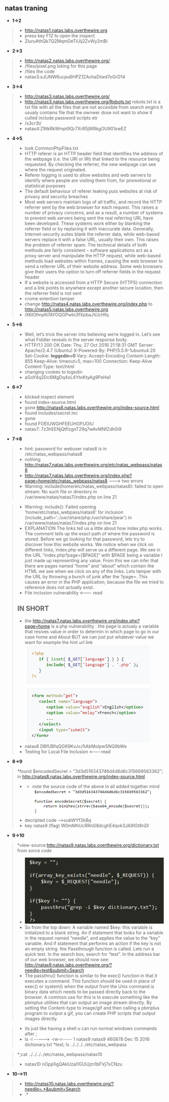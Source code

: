 ## natas traning 

* **1->2**
>* http://natas1.natas.labs.overthewire.org
>* press key F12 to open the inspect
>* ZluruAthQk7Q2MqmDeTiUij2ZvWy2mBi

* **2->3**
>* http://natas2.natas.labs.overthewire.org/
>* /files/pixel.png loking for this page
>* /files the code
>* natas3:sJIJNW6ucpu6HPZ1ZAchaDtwd7oGrD14

* **3->4**
>* http://natas3.natas.labs.overthewire.org/ 
> *  http://natas3.natas.labs.overthewire.org/Robots.txt
> robots.txt is a txt file with all the files that are not accesible from search engins
> it usualy contains file that the ownwer dose not want to show it culled include password scripts etr
> * /s3cr3t/
>* natas4:Z9tkRkWmpt9Qr7XrR5jWRkgOU901swEZ

* **4->5**
> * look  CommonPhpFiles.txt
>* HTTP referer  is an HTTP header field that identifies the address of the webpage (i.e. the URI or IRI) that linked to the resource being requested. By checking the referrer, the new webpage can see where the request originated.
>* Referer logging is used to allow websites and web servers to identify where people are visiting them from, for promotional or statistical purposes
>* The default behaviour of referer leaking puts websites at risk of privacy and security breaches
>* Most web servers maintain logs of all traffic, and record the HTTP referrer sent by the web browser for each request. This raises a number of privacy concerns, and as a result, a number of systems to prevent web servers being sent the real referring URL have been developed. These systems work either by blanking the referrer field or by replacing it with inaccurate data. Generally, Internet-security suites blank the referrer data, while web-based servers replace it with a false URL, usually their own. This raises the problem of referrer spam. The technical details of both methods are fairly consistent  – software applications act as a proxy server and manipulate the HTTP request, while web-based methods load websites within frames, causing the web browser to send a referrer URL of their website address. Some web browsers give their users the option to turn off referrer fields in the request header
> * If a website is accessed from a HTTP Secure (HTTPS) connection and a link points to anywhere except another secure location, then the referrer field is not sent
>* crome extention tamper
>* change http://natas4.natas.labs.overthewire.org/index.php to http://natas5.natas.labs.overthewire.org
>* iX6IOfmpN7AYOQGPwtn3fXpbaJVJcHfq 

* **5->6**
> * Well, let’s trick the server into believing we’re logged in. Let’s see what Fiddler reveals in the server response body.
> * HTTP/1.1 200 OK
Date: Thu, 27 Oct 2016 21:18:31 GMT
Server: Apache/2.4.7 (Ubuntu)
X-Powered-By: PHP/5.5.9-1ubuntu4.20
Set-Cookie: **loggedin=0**
Vary: Accept-Encoding
Content-Length: 855
Keep-Alive: timeout=5, max=100
Connection: Keep-Alive
Content-Type: text/html
> *  changing cookes to logedin
> * aGoY4q2Dc6MgDq4oL4YtoKtyAg9PeHa1

* **6->7**
> * klicked inspect element 
> * found index-source.html
> * gone http://natas6.natas.labs.overthewire.org/index-source.html
> * found includes/secret.inc
> * gone 
> * found FOEIUWGHFEEUHOFUOIU
> * natas7: 7z3hEENjQtflzgnT29q7wAvMNfZdh0i9

* **7->8**
>*  hint: password for webuser natas8 is in /etc/natas_webpass/natas8 
>* nothing http://natas7.natas.labs.overthewire.org/etc/natas_webpass/natas8
>* http://natas7.natas.labs.overthewire.org/index.php?page=home/etc/natas_webpass/natas8 ---> two errors 
>* Warning: include(home/etc/natas_webpass/natas8): failed to open stream: No such file or directory in /var/www/natas/natas7/index.php on line 21

>* Warning: include(): Failed opening 'home/etc/natas_webpass/natas8' for inclusion (include_path='.:/usr/share/php:/usr/share/pear') in /var/www/natas/natas7/index.php on line 21
> * EXPLANATION
The links tell us a little about how index.php works.  The comment tells up the exact path of where the password is stored.  Before we go looking for that password, lets try to discover how this website works.  We notice when we click on different links, index.php will serve us a different page.  We see in the URL “index.php?page=[$PAGE]” with $PAGE being a variable I just made up representing any value.  From this we can infer that there are pages named “home” and “about” which contain the HTML we see when we click on any of the links.  Lets tamper with the URL by throwing a bunch of junk after the ?page=. This causes an error in the PHP application, because the file we tried to reference does not actually exist.
 > * File inclusion vulnerability <--- read
 > ##  IN SHORT 
 > * the http://natas7.natas.labs.overthewire.org/index.php?page=home
 is a php vulnerability . the page is actualy a variable  that resives
 value in order to determin in which page to go in our case home and About BUT we can just put whatever value we want for example the hint url link 
> ![alt text](phpVulnerability.PNG)
 > * natas8 DBfUBfqQG69KvJvJ1iAbMoIpwSNQ9bWe
 > * Testing for Local File Inclusion <---read

 * **8->9**
 >*found  $encodedSecret = "3d3d516343746d4d6d6c315669563362"; in http://natas8.natas.labs.overthewire.org/index-source.html
 > * * note the source code of the above in all added togather
 > mind ![alt text](Php3encriptio.PNG)
 > * decripted code -->oubWYf2kBq
> * key natas9 (flag) W0mMhUcRRnG8dcghE4qvk3JA9lGt8nDl

 
 * **9->10**
> *view-source:http://natas9.natas.labs.overthewire.org/dictionary.txt from sorce code
> *  ![something](php_natas9.PNG)
> * So from the top down:
A variable named $key: this variable is initialized to a blank string.
An if statement that looks for a variable in the request named “needle”, and applies the value to the “key” variable.
And if statement that performs an action if the key is not an empty string.
the Passthrough function is called.
Lets run a quick test. In the search box, search for “test”. In the address bar of our web browser, we should now see: http://natas9.natas.labs.overthewire.org/?needle=test&submit=Search
> * The passthru() function is similar to the exec() function in that it executes a command. This function should be used in place of exec() or system() when the output from the Unix command is binary data which needs to be passed directly back to the browser. A common use for this is to execute something like the pbmplus utilities that can output an image stream directly. By setting the Content-type to image/gif and then calling a pbmplus program to output a gif, you can create PHP scripts that output images directly.

> * its just like having a shell u can run normal windows commands after ;
> * ls -l -----> -rw-r----- 1 natas9 natas9 460878 Dec 15  2016 dictionary.txt
> *test; ls ../../../../etc/natas_webpass

> *;cat ../../../../etc/natas_webpass/natas10
>* natas10 nOpp1igQAkUzaI1GUUjzn1bFVj7xCNzu
 
 * **10-->11**
 > * http://natas10.natas.labs.overthewire.org/?needle=.*&submit=Search
 > * .* 